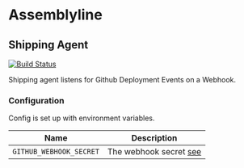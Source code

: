 # Assemblyline
## Shipping Agent

[![Build Status](https://travis-ci.org/assemblyline/shipping_agent.svg?branch=master)](https://travis-ci.org/assemblyline/shipping_agent)

Shipping agent listens for Github Deployment Events on a Webhook.

### Configuration

Config is set up with environment variables.

|Name                    | Description|
|------------------------|------------|
|`GITHUB_WEBHOOK_SECRET` | The webhook secret [see](https://developer.github.com/v3/repos/hooks/#create-a-hook) |
